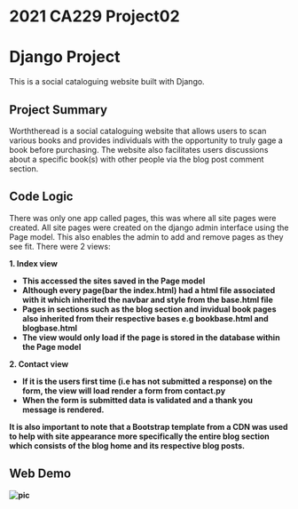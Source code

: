 # 2021 CA229 Project02
<h1> Django Project </h1>
<p>This is a social cataloguing website built with Django.</p>
<h2>Project Summary</h2>
<p>Worththeread is a social cataloguing website that allows users to scan various books and provides individuals with the opportunity to truly gage a book before purchasing.
 The website also facilitates users discussions about a specific book(s) with other people via the blog post comment section.</p>
<h2> Code Logic </h2>
<p>
There was only one app called pages, this was where all site pages were created.
All site pages were created on the django admin interface using the Page model.
This also enables the admin to add and remove pages as they see fit.
There were 2 views:</p>

<b>1. Index view <b>

* This accessed the sites saved in the Page model
* Although every page(bar the index.html) had a html file associated with it which inherited the navbar and style from the base.html file
* Pages in sections such as the blog section and invidual book pages also inherited from their respective bases e.g bookbase.html and blogbase.html
* The view would only load if the page is stored in the database within the Page model

<b>2. Contact view <b>

* If it is the users first time (i.e has not submitted a response) on the form, the view will load render a form from contact.py
* When the form is submitted data is validated and a thank you message is rendered.

<p> It is also important to note that a Bootstrap template from a CDN was used to help with site appearance more specifically
     the entire blog section which consists of the blog home and its respective blog posts. </p>
<h2> Web Demo </h2>
<img src="https://j.gifs.com/oZRJVA.gif" alt="pic" />


